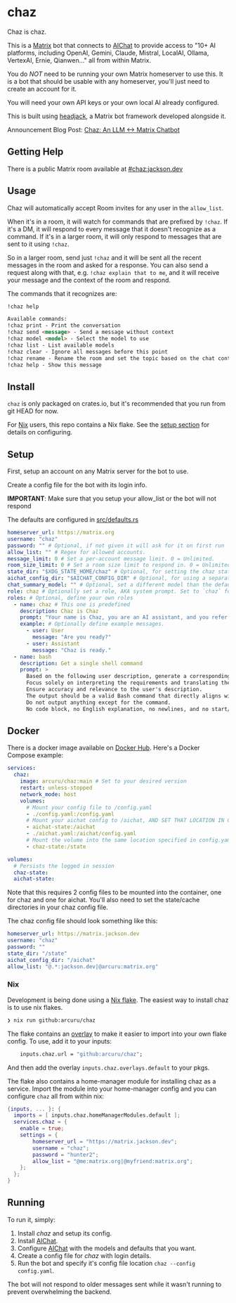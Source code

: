 # chaz

Chaz is chaz.

This is a [Matrix](https://github.com/sigoden/aichat) bot that connects to [AIChat](https://github.com/sigoden/aichat) to provide access to "10+ AI platforms, including OpenAI, Gemini, Claude, Mistral, LocalAI, Ollama, VertexAI, Ernie, Qianwen..." all from within Matrix.

You do _NOT_ need to be running your own Matrix homeserver to use this.
It is a bot that should be usable with any homeserver, you'll just need to create an account for it.

You will need your own API keys or your own local AI already configured.

This is built using [headjack](https://github.com/arcuru/headjack), a Matrix bot framework developed alongside it.

Announcement Blog Post: [Chaz: An LLM <-> Matrix Chatbot](https://jackson.dev/post/chaz/)

## Getting Help

There is a public Matrix room available at [#chaz:jackson.dev](https://matrix.to/#/#chaz:jackson.dev)

## Usage

Chaz will automatically accept Room invites for any user in the `allow_list`.

When it's in a room, it will watch for commands that are prefixed by `!chaz`.
If it's a DM, it will respond to every message that it doesn't recognize as a command.
If it's in a larger room, it will only respond to messages that are sent to it using `!chaz`.

So in a larger room, send just `!chaz` and it will be sent all the recent messages in the room and asked for a response.
You can also send a request along with that, e.g. `!chaz explain that to me`, and it will receive your message and the context of the room and respond.

The commands that it recognizes are:

```markdown
!chaz help

Available commands:
!chaz print - Print the conversation
!chaz send <message> - Send a message without context
!chaz model <model> - Select the model to use
!chaz list - List available models
!chaz clear - Ignore all messages before this point
!chaz rename - Rename the room and set the topic based on the chat content
!chaz help - Show this message
```

## Install

`chaz` is only packaged on crates.io, but it's recommended that you run from git HEAD for now.

For [Nix](https://nixos.org/) users, this repo contains a Nix flake. See the [setup section](#nix) for details on configuring.

## Setup

First, setup an account on any Matrix server for the bot to use.

Create a config file for the bot with its login info.

**IMPORTANT**: Make sure that you setup your allow_list or the bot will not respond

The defaults are configured in [src/defaults.rs](src/defaults.rs)

```yaml
homeserver_url: https://matrix.org
username: "chaz"
password: "" # Optional, if not given it will ask for it on first run
allow_list: "" # Regex for allowed accounts.
message_limit: 0 # Set a per-account message limit. 0 = Unlimited.
room_size_limit: 0 # Set a room size limit to respond in. 0 = Unlimited
state_dir: "$XDG_STATE_HOME/chaz" # Optional, for setting the chaz state directory
aichat_config_dir: "$AICHAT_CONFIG_DIR" # Optional, for using a separate aichat config
chat_summary_model: "" # Optional, set a different model than the default to use for summarizing the chat
role: chaz # Optionally set a role, AKA system prompt. Set to `chaz` for the full chaz experience, or `cave-chaz` for even more chaz
roles: # Optional, define your own roles
  - name: chaz # This one is predefined
    description: Chaz is Chaz
    prompt: "Your name is Chaz, you are an AI assistant, and you refer to yourself in the third person."
    example: # Optionally define example messages.
      - user: User
        message: "Are you ready?"
      - user: Assistant
        message: "Chaz is ready."
  - name: bash
    description: Get a single shell command
    prompt: >
      Based on the following user description, generate a corresponding Bash shell command.
      Focus solely on interpreting the requirements and translating them into a single, executable Bash command.
      Ensure accuracy and relevance to the user's description.
      The output should be a valid Bash command that directly aligns with the user's intent, ready for execution in a command-line environment.
      Do not output anything except for the command.
      No code block, no English explanation, no newlines, and no start/end tags.
```

## Docker

There is a docker image available on [Docker Hub](https://hub.docker.com/r/arcuru/chaz).
Here's a Docker Compose example:

```yaml
services:
  chaz:
    image: arcuru/chaz:main # Set to your desired version
    restart: unless-stopped
    network_mode: host
    volumes:
      # Mount your config file to /config.yaml
      - ./config.yaml:/config.yaml
      # Mount your aichat config to /aichat, AND SET THAT LOCATION IN CHAZ'S CONFIG.YAML
      - aichat-state:/aichat
      - ./aichat.yaml:/aichat/config.yaml
      # Mount the volume into the same location specified in config.yaml
      - chaz-state:/state

volumes:
  # Persists the logged in session
  chaz-state:
  aichat-state:
```

Note that this requires 2 config files to be mounted into the container, one for chaz and one for aichat.
You'll also need to set the state/cache directories in your chaz config file.

The chaz config file should look something like this:

```yaml
homeserver_url: https://matrix.jackson.dev
username: "chaz"
password: ""
state_dir: "/state"
aichat_config_dir: "/aichat"
allow_list: "@.*:jackson.dev|@arcuru:matrix.org"
```

### Nix

Development is being done using a [Nix flake](https://nixos.wiki/wiki/Flakes).
The easiest way to install chaz is to use nix flakes.

```bash
❯ nix run github:arcuru/chaz
```

The flake contains an [overlay](https://nixos.wiki/wiki/Overlays) to make it easier to import into your own flake config.
To use, add it to your inputs:

```nix
    inputs.chaz.url = "github:arcuru/chaz";
```

And then add the overlay `inputs.chaz.overlays.default` to your pkgs.

The flake also contains a home-manager module for installing chaz as a service.
Import the module into your home-manager config and you can configure `chaz` all from within nix:

```nix
{inputs, ... }: {
  imports = [ inputs.chaz.homeManagerModules.default ];
  services.chaz = {
    enable = true;
    settings = {
        homeserver_url = "https://matrix.jackson.dev";
        username = "chaz";
        password = "hunter2";
        allow_list = "@me:matrix.org|@myfriend:matrix.org";
    };
  };
}
```

## Running

To run it, simply:

1. Install _chaz_ and setup its config.
2. Install [AIChat](https://github.com/sigoden/aichat).
3. Configure [AIChat](https://github.com/sigoden/aichat) with the models and defaults that you want.
4. Create a config file for _chaz_ with login details.
5. Run the bot and specify it's config file location `chaz --config config.yaml`.

The bot will not respond to older messages sent while it wasn't running to prevent overwhelming the backend.
